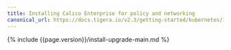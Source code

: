 ```yaml
---
title: Installing Calico Enterprise for policy and networking
canonical_url: https://docs.tigera.io/v2.3/getting-started/kubernetes/installation/calico
---
```


{% include {{page.version}}/install-upgrade-main.md %}

